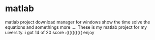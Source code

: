 # matlab
matlab project 
download manager for windows 
show the time
solve the equations 
and somethings more ....
These is my matlab project for my uiversity.
i got 14 of 20 score :((((((((((
enjoy
